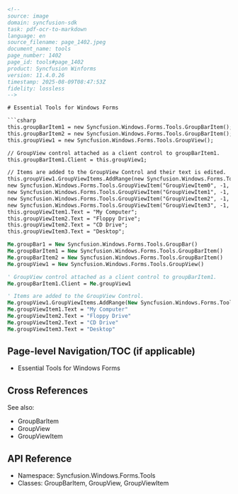 ```html
<!-- 
source: image
domain: syncfusion-sdk
task: pdf-ocr-to-markdown
language: en
source_filename: page_1402.jpeg
document_name: tools
page_number: 1402
page_id: tools#page_1402
product: Syncfusion Winforms
version: 11.4.0.26
timestamp: 2025-08-09T08:47:53Z
fidelity: lossless
-->

# Essential Tools for Windows Forms

```csharp
this.groupBarItem1 = new Syncfusion.Windows.Forms.Tools.GroupBarItem();
this.groupBarItem2 = new Syncfusion.Windows.Forms.Tools.GroupBarItem();
this.groupView1 = new Syncfusion.Windows.Forms.Tools.GroupView();

// GroupView control attached as a client control to groupBarItem1.
this.groupBarItem1.Client = this.groupView1;

// Items are added to the GroupView Control and their text is edited.
this.groupView1.GroupViewItems.AddRange(new Syncfusion.Windows.Forms.Tools.GroupViewItem[] {
new Syncfusion.Windows.Forms.Tools.GroupViewItem("GroupViewItem0", -1, true, null, "GroupViewItem0"),
new Syncfusion.Windows.Forms.Tools.GroupViewItem("GroupViewItem1", -1, true, null, "GroupViewItem1"),
new Syncfusion.Windows.Forms.Tools.GroupViewItem("GroupViewItem2", -1, true, null, "GroupViewItem2"),
new Syncfusion.Windows.Forms.Tools.GroupViewItem("GroupViewItem3", -1, true, null, "GroupViewItem3")});
this.groupViewItem1.Text = "My Computer";
this.groupViewItem2.Text = "Floppy Drive";
this.groupViewItem2.Text = "CD Drive";
this.groupViewItem3.Text = "Desktop";
```

```vb
Me.groupBar1 = New Syncfusion.Windows.Forms.Tools.GroupBar()
Me.groupBarItem1 = New Syncfusion.Windows.Forms.Tools.GroupBarItem()
Me.groupBarItem2 = New Syncfusion.Windows.Forms.Tools.GroupBarItem()
Me.groupView1 = New Syncfusion.Windows.Forms.Tools.GroupView()

' GroupView control attached as a client control to groupBarItem1.
Me.groupBarItem1.Client = Me.groupView1

' Items are added to the GroupView Control.
Me.groupView1.GroupViewItems.AddRange(New Syncfusion.Windows.Forms.Tools.GroupViewItem() {New Syncfusion.Windows.Forms.Tools.GroupViewItem("GroupViewItem0", -1, True, Nothing, "GroupViewItem0"), New Syncfusion.Windows.Forms.Tools.GroupViewItem("GroupViewItem1", -1, True, Nothing, "GroupViewItem1"), New Syncfusion.Windows.Forms.Tools.GroupViewItem("GroupViewItem2", -1, True, Nothing, "GroupViewItem2"), New Syncfusion.Windows.Forms.Tools.GroupViewItem("GroupViewItem3", -1, True, Nothing, "GroupViewItem3")})
Me.groupViewItem1.Text = "My Computer"
Me.groupViewItem2.Text = "Floppy Drive"
Me.groupViewItem2.Text = "CD Drive"
Me.groupViewItem3.Text = "Desktop"
```

## Page-level Navigation/TOC (if applicable)
- Essential Tools for Windows Forms

## Cross References
See also:
- GroupBarItem
- GroupView
- GroupViewItem

## API Reference
- Namespace: Syncfusion.Windows.Forms.Tools
- Classes: GroupBarItem, GroupView, GroupViewItem

<!-- tags: [tools, windows forms, controls, components, syncfusion windows forms, groupbar, groupview, drivetree] keywords: [essential tools, windows forms, groupbaritem, groupview, groupviewitem, control, component, api, tutorial, example] -->
```